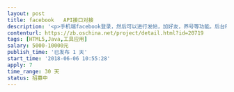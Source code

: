```yaml
---                
layout: post       
title: facebook   API接口对接           
description: '<p>手机端facebook登录，然后可以进行发帖，加好友，养号等功能。后台PC端有个统一管理平台，管理多个fb账号。</p>'     
contenturl: https://zb.oschina.net/project/detail.html?id=20719      
tags: [HTML5,Java,工具应用]            
salary: 5000-10000元          
publish_time: '已发布 1 天'         
start_time: '2018-06-06 10:55:28'           
apply: 7                   
time_range: 30 天              
status: 招募中                  
---                 
```


